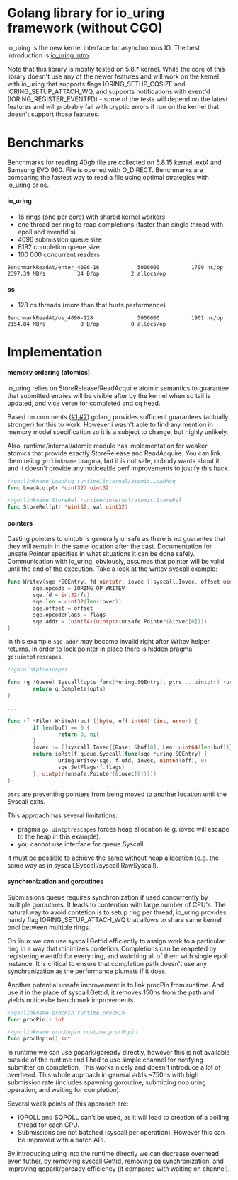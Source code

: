 Golang library for io_uring framework (without CGO)
===

io_uring is the new kernel interface for asynchronous IO. The best introduction is
[io_uring intro](https://kernel.dk/io_uring.pdf).

Note that this library is mostly tested on 5.8.* kernel. While the core of this library
doesn't use any of the newer features and will work on the kernel with io_uring that
supports flags IORING_SETUP_CQSIZE and IORING_SETUP_ATTACH_WQ, and supports notifications with eventfd (IORING_REGISTER_EVENTFD) - some of the tests will depend on the latest features and will probably fail with cryptic errors if run on the kernel that doesn't support those features.

Benchmarks
===

Benchmarks for reading 40gb file are collected on 5.8.15 kernel, ext4 and Samsung EVO 960. File is opened with O_DIRECT. Benchmarks are comparing the fastest way to read a file using optimal strategies with io_uring or os.

#### io_uring

- 16 rings (one per core) with shared kernel workers
- one thread per ring to reap completions (faster than single thread with epoll and eventfd's)
- 4096 submission queue size
- 8192 completion queue size
- 100 000 concurrent readers

```
BenchmarkReadAt/enter_4096-16            5000000          1709 ns/op	2397.39 MB/s          34 B/op          2 allocs/op

```

#### os

- 128 os threads (more than that hurts performance)

```
BenchmarkReadAt/os_4096-128              5000000          1901 ns/op	2154.84 MB/s           0 B/op          0 allocs/op
```

Implementation
===

#### memory ordering (atomics)

io_uring relies on StoreRelease/ReadAcquire atomic semantics to guarantee that submitted entries will be visible after by the kernel when sq tail is updated, and vice verse for completed and cq head.

Based on comments ([#1](https://github.com/golang/go/issues/32428),[#2](https://github.com/golang/go/issues/35639)) golang provides sufficient guarantees (actually stronger) for this to work. However i wasn't able to find any mention in memory model specification so it is a subject to change, but highly unlikely.

Also, runtime/internal/atomic module has implementation for weaker atomics that provide exactly StoreRelease and ReadAcquire. You can link them using `go:linkname` pragma, but it is not safe, nobody wants about it and it doesn't provide any noticeable perf improvements to justify this hack.

```go
//go:linkname LoadAcq runtime/internal/atomic.LoadAcq
func LoadAcq(ptr *uint32) uint32

//go:linkname StoreRel runtime/internal/atomic.StoreRel
func StoreRel(ptr *uint32, val uint32)
```

#### pointers

Casting pointers to uintptr is generally unsafe as there is no guarantee that they will remain in the same location after the cast. Documentation for unsafe.Pointer specifies in what situations it can be done safely. Communication with io_uring, obviously, assumes that pointer will be valid until the end of the execution. Take a look at the writev syscall example:

```go
func Writev(sqe *SQEntry, fd uintptr, iovec []syscall.Iovec, offset uint64, flags uint32) {
        sqe.opcode = IORING_OP_WRITEV
        sqe.fd = int32(fd)
        sqe.len = uint32(len(iovec))
        sqe.offset = offset
        sqe.opcodeFlags = flags
        sqe.addr = (uint64)(uintptr(unsafe.Pointer(&iovec[0])))
}
```

In this example `sqe.addr` may become invalid right after Writev helper returns. In order to lock pointer in place there is hidden pragma `go:uintptrescapes`.

```go
//go:uintptrescapes

func (q *Queue) Syscall(opts func(*uring.SQEntry), ptrs ...uintptr) (uring.CQEntry, error) {
        return q.Complete(opts)
}

...

func (f *File) WriteAt(buf []byte, off int64) (int, error) {
        if len(buf) == 0 {
                return 0, nil
        }
        iovec := []syscall.Iovec{{Base: &buf[0], Len: uint64(len(buf))}}
        return ioRst(f.queue.Syscall(func(sqe *uring.SQEntry) {
                uring.Writev(sqe, f.ufd, iovec, uint64(off), 0)
                sqe.SetFlags(f.flags)
        }, uintptr(unsafe.Pointer(&iovec[0]))))
}
```

`ptrs` are preventing pointers from being moved to another location until the Syscall exits.

This approach has several limitations:

- pragma `go:uintptrescapes` forces heap allocation (e.g. iovec will escape to the heap in this example).
- you cannot use interface for queue.Syscall.

It must be possible to achieve the same without heap allocation (e.g. the same way as in syscall.Syscall/syscall.RawSyscall).

#### synchronization and goroutines

Submissions queue requires synchronization if used concurrently by multiple goroutines. It leads to contention with large number of CPU's. The natural way to avoid contetion is to setup ring per thread, io_uring provides handy flag IORING_SETUP_ATTACH_WQ that allows to share same kernel pool between multiple rings.

On linux we can use syscall.Gettid efficiently to assign work to a particular ring in a way that minimizes contetion. Completions can be reapeted by registering eventfd for every ring, and watching all of them with single epoll instance. It is critical to ensure that completion path doesn't use any synchronization as the performance plumets if it does.

Another potential unsafe improvement is to link procPin from runtime. And use it in the place of syscall.Gettid, it removes 150ns from the path and yields noticeabe benchmark improvements.

```go
//go:linkname procPin runtime.procPin
func procPin() int

//go:linkname procUnpin runtime.procUnpin
func procUnpin() int
```

In runtime we can use gopark/goready directly, however this is not available outside of the runtime and I had to use simple channel for notifying submitter on completion. This works nicely and doesn't introduce a lot of overhead. This whole approach in general adds ~750ns with high submission rate (includes spawning goroutine, submitting nop uring operation, and waiting for completion).

Several weak points of this approach are:

- IOPOLL and SQPOLL can't be used, as it will lead to creation of a polling thread for each CPU.
- Submissions are not batched (syscall per operation).
  However this can be improved with a batch API.

By introducing uring into the runtime directly we can decrease overhead even futher, by removing syscall.Gettid, removing sq synchronization, and improving gopark/goready efficiency (if compared with waiting on channel).
